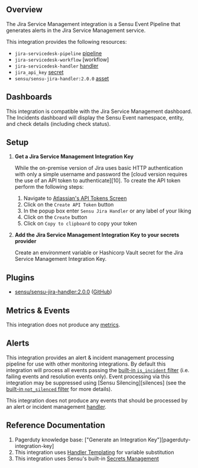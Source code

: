 ## Overview

<!-- Sensu Integration description; supports markdown -->

The Jira Service Management integration is a Sensu Event Pipeline that generates alerts in the Jira Service Management service.

<!-- Provide a high level overview of the integration contents (e.g. checks, filters, mutators, handlers, assets, etc) -->

This integration provides the following resources:

* `jira-servicedesk-pipeline` [pipeline]
* `jira-servicedesk-workflow` [workflow]
* `jira-servicedesk-handler` [handler]
* `jira_api_key` [secret]
* `sensu/sensu-jira-handler:2.0.0` [asset]

## Dashboards

<!-- List of supported dashboards w/ screenshots (supports png, jpeg, and gif images; relative paths only; e.g. `![](img/dashboard-1.png)` )-->

This integration is compatible with the Jira Service Management dashboard. The Incidents dashboard will display the Sensu Event namespace, entity, and check details (including check status).

## Setup

<!-- Sensu Integration setup instructions, including Sensu agent configuration and external component configuration -->
<!-- EXAMPLE: what configuration (if any) is required in a third-party service to enable monitoring? -->

1. **Get a Jira Service Management Integration Key**

   While the on-premise version of Jira uses basic HTTP authentication with only
   a simple username and password the [cloud version requires the use of an API
   token to authenticate][10]. To create the API token perform the following steps:

   1. Navigate to [Atlassian's API Tokens Screen][jira-integration-key]
   1. Click on the `Create API Token` button
   1. In the popup box enter `Sensu Jira Handler` or any label of your liking
   1. Click on the `Create` button
   1. Click on `Copy to clipboard` to copy your token

1. **Add the Jira Service Management Integration Key to your secrets provider**

   Create an environment variable or Hashicorp Vault secret for the Jira Service Management Integration Key.

## Plugins

<!-- Links to any Sensu Integration dependencies (i.e. Sensu Plugins) -->

- [sensu/sensu-jira-handler:2.0.0][jira-plugin-bonsai] ([GitHub][jira-plugin-github])

## Metrics & Events

<!-- List of all metrics or events collected by this integration. -->

This integration does not produce any [metrics].

## Alerts

<!-- List of all alerts generated by this integration. -->

This integration provides an alert & incident management processing pipeline for use with other monitoring integrations. By default this integration will process all events passing the [built-in `is_incident` filter][is_incident] (i.e. failing events and resolution events only). Event processing via this integration may be suppressed using [Sensu Silencing][silences] (see the [built-in `not_silenced` filter][not_silenced] for more details).

This integration does not produce any events that should be processed by an alert or incident management [handler].

## Reference Documentation

<!-- Please provide links to any relevant reference documentation to help users learn more and/or troubleshoot this integration. -->

1. Pagerduty knowledge base: ["Generate an Integration Key"][pagerduty-integration-key]
1. This integration uses [Handler Templating][handler-templating] for variable substitution
1. This integration uses Sensu's built-in [Secrets Management][secrets-mgmt]

<!-- Links -->
[check]: https://docs.sensu.io/sensu-go/latest/observability-pipeline/observe-schedule/checks/
[asset]: https://docs.sensu.io/sensu-go/latest/plugins/assets/
[subscription]: https://docs.sensu.io/sensu-go/latest/observability-pipeline/observe-schedule/subscriptions/
[agents]: https://docs.sensu.io/sensu-go/latest/observability-pipeline/observe-schedule/agent/
[annotation]: https://docs.sensu.io/sensu-go/latest/observability-pipeline/observe-schedule/agent/#general-configuration-flags
[plugins]: https://docs.sensu.io/sensu-go/latest/plugins/
[metrics]: https://docs.sensu.io/sensu-go/latest/observability-pipeline/observe-schedule/metrics/
[handler]: https://docs.sensu.io/sensu-go/latest/observability-pipeline/observe-process/handlers/
[tokens]: https://docs.sensu.io/sensu-go/latest/observability-pipeline/observe-schedule/tokens/
[handler-templating]: https://docs.sensu.io/sensu-go/latest/observability-pipeline/observe-process/handler-templates/
[pipeline]: https://docs.sensu.io/sensu-go/latest/observability-pipeline/observe-process/pipelines/
[secret]: https://docs.sensu.io/sensu-go/latest/operations/manage-secrets/secrets/
[secrets-mgmt]: https://docs.sensu.io/sensu-go/latest/operations/manage-secrets/secrets-management/
[jira-integration-key]: https://id.atlassian.com/manage/api-tokens
[jira-plugin-bonsai]: https://bonsai.sensu.io/assets/sensu/sensu-jira-handler
[jira-plugin-github]: https://github.com/sensu/sensu-jira-handler
[is_incident]: https://docs.sensu.io/sensu-go/latest/observability-pipeline/observe-filter/filters/#built-in-filter-is_incident
[not_silenced]: https://docs.sensu.io/sensu-go/latest/observability-pipeline/observe-filter/filters/#built-in-filter-not_silenced
[silencing]: https://docs.sensu.io/sensu-go/latest/observability-pipeline/observe-process/silencing/